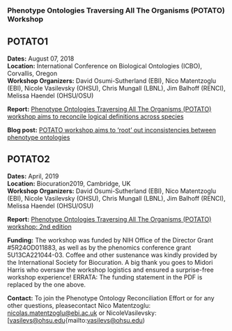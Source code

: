 ### Phenotype Ontologies Traversing All The Organisms (POTATO) Workshop

## POTATO1
**Dates:** August 07, 2018   
**Location:** International Conference on Biological Ontologies (ICBO), Corvallis, Oregon  
**Workshop Organizers:** David Osumi-Sutherland (EBI), Nico Matentzoglu (EBI), Nicole Vasilevsky (OHSU), Chris Mungall (LBNL), Jim Balhoff (RENCI), Melissa Haendel (OHSU/OSU)   

**Report:** [Phenotype Ontologies Traversing All The Organisms (POTATO) workshop aims to reconcile logical definitions across species](https://zenodo.org/record/2382757)  
 
**Blog post:** [POTATO workshop aims to ‘root’ out inconsistencies between phenotype ontologies](https://medium.com/@MonarchInit/potato-workshop-aims-to-root-out-inconsistencies-between-phenotype-ontologies-1baf37e2df30)

## POTATO2
**Dates:** April, 2019  
**Location:** Biocuration2019, Cambridge, UK    
**Workshop Organizers:** David Osumi-Sutherland (EBI), Nico Matentzoglu (EBI), Nicole Vasilevsky (OHSU), Chris Mungall (LBNL), Jim Balhoff (RENCI), Melissa Haendel (OHSU/OSU)     

**Report:** [Phenotype Ontologies Traversing All The Organisms (POTATO) workshop: 2nd edition](https://zenodo.org/record/3352149#.Xa4u5JNKgl4) 

**Funding:** The workshop was funded by NIH Office of the Director Grant #5R24OD011883, as well as by the phenomics conference grant 5U13CA221044-03. Coffee and other sustenance was kindly provided by the International Society for Biocuration. A big thank you goes to Midori Harris who oversaw the workshop logistics and ensured a surprise-free workshop experience! ERRATA: The funding statement in the PDF is replaced by the one above.

**Contact:** To join the Phenotype Ontology Reconciliation Effort or for any other questions, pleasecontact Nico Matentzoglu: [nicolas.matentzoglu@ebi.ac.uk](mailto:nicolas.matentzoglu@ebi.ac.uk) or NicoleVasilevsky: [vasilevs@ohsu.edu{mailto:vasilevs@ohsu.edu)
